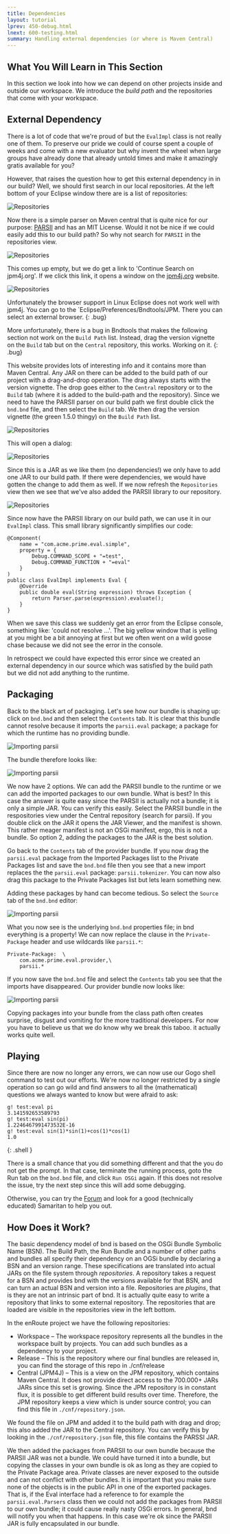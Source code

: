```yaml
---
title: Dependencies
layout: tutorial
lprev: 450-debug.html
lnext: 600-testing.html
summary: Handling external dependencies (or where is Maven Central)
---
```


## What You Will Learn in This Section

In this section we look into how we can depend on other projects inside and outside our workspace. We introduce the _build path_ and the repositories that come with your workspace.

## External Dependency
There is a lot of code that we're proud of but the `EvalImpl` class is not really one of them. To preserve our pride we could of course spent a couple of weeks and come with a new evaluator but why invent the wheel when large groups have already done that already untold times and make it amazingly gratis available for you?

However, that raises the question how to get this external dependency in in our build? Well, we should first search in our local repositories. At the left bottom of your Eclipse window there are is a list of repositories:

![Repositories](/img/tutorial_base/dependencies-repo-0.png)

Now there is a simple parser on Maven central that is quite nice for our purpose: [PARSII][1] and has an MIT License. Would it not be nice if we could easily add this to our build path? So why not search for `PARSII` in the repositories view.

![Repositories](/img/tutorial_base/dependencies-repo-1.png)

This comes up empty, but we do get a link to 'Continue Search on jpm4j.org'. If we click this link, it opens a window on the [jpm4j.org](jpm4j.org) website.

![Repositories](/img/tutorial_base/dependencies-repo-2.png)

Unfortunately the browser support in Linux Eclipse does not work well with jpm4j. You can go to the `Eclipse/Preferences/Bndtools/JPM. There you can select an external browser.
{: .bug}

More unfortunately, there is a bug in Bndtools that makes the following section not work on the `Build Path` list. Instead, drag the version vignette on the `Build` tab but on the `Central` repository, this works. Working on it. 
{: .bug}

This website provides lots of interesting info and it contains more than Maven Central. Any JAR on there can be added to the build path of our project with a drag-and-drop operation. The drag always starts with the version vignette. The drop goes either to the `Central` repository or to the `Build` tab (where it is added to the build-path and the repository). Since we need to have the PARSII parser on our build path we first double click the `bnd.bnd` file, and then select the `Build` tab. We then drag the version vignette (the green 1.5.0 thingy) on the `Build Path` list. 

![Repositories](/img/tutorial_base/dependencies-repo-3.png)


This will open a dialog: 

![Repositories](/img/tutorial_base/dependencies-repo-4.png)

Since this is a JAR as we like them (no dependencies!) we only have to add one JAR to our build path. If there were dependencies, we would have gotten the change to add them as well. If we now refresh the `Repositories` view then we see that we've also added the PARSII library to our repository.

![Repositories](/img/tutorial_base/dependencies-repo-5.png)

Since now have the PARSII library on our build path, we can use it in our `EvalImpl` class. This small library significantly simplifies our code:

	@Component(
		name = "com.acme.prime.eval.simple", 
		property = {
			Debug.COMMAND_SCOPE + "=test", 
			Debug.COMMAND_FUNCTION + "=eval" 
		}
	)
	public class EvalImpl implements Eval {
		@Override
		public double eval(String expression) throws Exception {
			return Parser.parse(expression).evaluate();
		}	
	}

When we save this class we suddenly get an error from the Eclipse console, something like: 'could not resolve ...'. The big yellow window that is yelling at you might be a bit annoying at first but we often went on a wild goose chase because we did not see the error in the console. 

In retrospect we could have expected this error since we created an external dependency in our source which was satisfied by the build path but we did not add anything to the runtime.

## Packaging

Back to the black art of packaging. Let's see how our bundle is shaping up: click on `bnd.bnd` and then select the `Contents` tab. It is clear that this bundle cannot resolve because it imports the `parsii.eval` package; a package for which the runtime has no providing bundle.

![Importing parsii](/img/tutorial_base/dependencies-pack-0.png)

The bundle therefore looks like:

![Importing parsii](/img/tutorial_base/dependencies-pack-1.png)

We now have 2 options. We can add the PARSII bundle to the runtime or we can add the imported packages to our own bundle. What is best? In this case the answer is quite easy since the PARSII is actually not a bundle; it is only a simple JAR. You can verify this easily. Select the PARSII bundle in the respositories view under the Central repository (search for parsii). If you double click on the JAR it opens the JAR Viewer, and the manifest is shown. This rather meager manifest is not an OSGi manifest, ergo, this is not a bundle. So option 2, adding the packages to the JAR is the best solution.

Go back to the `Contents` tab of the provider bundle. If you now drag the `parsii.eval` package from the Imported Packages list to the Private Packages list and save the `bnd.bnd` file then you see that a new import replaces the the `parsii.eval` package: `parsii.tokenizer`. You can now also drag this package to the Private Packages list but lets learn something new.

Adding these packages by hand can become tedious. So select the `Source` tab of the `bnd.bnd` editor:

![Importing parsii](/img/tutorial_base/dependencies-pack-2.png)

What you now see is the underlying `bnd.bnd` properties file; in bnd everything is a property! We can now replace the clause in the `Private-Package` header and use wildcards like `parsii.*`:

	Private-Package:  \
		com.acme.prime.eval.provider,\
		parsii.*

If you now save the `bnd.bnd` file and select the `Contents` tab you see that the imports have disappeared. Our provider bundle now looks like:

![Importing parsii](/img/tutorial_base/dependencies-pack-3.png)

Copying packages into your bundle from the class path often creates surprise, disgust and vomiting for the more traditional developers. For now you have to believe us that we do know why we break this taboo. it actually works quite well.

## Playing

Since there are now no longer any errors, we can now use our Gogo shell command to test out our efforts. We're now no longer restricted by a single operation so can go wild and find answers to all the (mathematical) questions we always wanted to know but were afraid to ask:

	g! test:eval pi
	3.141592653589793
	g! test:eval sin(pi)
	1.2246467991473532E-16
	g! test:eval sin(1)*sin(1)+cos(1)*cos(1)
	1.0
{: .shell }
	
There is a small chance that you did something different and that the you do not get the prompt. In that case, terminate the running process, goto the Run tab on the `bnd.bnd` file, and click `Run OSGi` again. If this does not resolve the issue, try the next step since this will add some debugging.

Otherwise, you can try the [Forum](/forum.html) and look for a good (technically educated) Samaritan to help you out.

## How Does it Work?

The basic dependency model of bnd is based on the OSGi Bundle Symbolic Name (BSN). The Build Path, the Run Bundle and a number of other paths and bundles all specify their dependency on an OGSi bundle by declaring a BSN and an version range. These specifications are translated into actual JARs on the file system through _repositories_. A repository takes a request for a BSN and provides bnd with the versions available for that BSN, and can turn an actual BSN and version into a file. Repositories are _plugins_, that is they are not an intrinsic part of bnd. It is actually quite easy to write a repository that links to some external repository. The repositories that are loaded are visible in the repositories view in the left bottom.

In the enRoute project we have the following repositories:

* Workspace – The workspace repository represents all the bundles in the workspace built by projects. You can add such bundles as a dependency to your project.
* Release – This is the repository where our final bundles are released in, you can find the storage of this repo in ./cnf/release
* Central (JPM4J) – This is a view on the JPM repository, which contains Maven Central. It does not provide direct access to the 700.000+ JARs JARs since this set is growing. Since the JPM repository is in constant flux, it is possible to get different build results over time. Therefore, the JPM repository keeps a view which is under source control; you can find this file in `./cnf/repository.json`.

We found the file on JPM and added it to the build path with drag and drop; this also added the JAR to the Central repository. You can verify this by looking in the `./cnf/repository.json` file, this file contains the PARSSI JAR.

We then added the packages from PARSII to our own bundle because the PARSII JAR was not a bundle. We could have turned it into a bundle, but copying the classes in your own bundle is ok as long as they are copied to the Private Package area. Private classes are never exposed to the outside and can not conflict with other bundles. It is important that you make sure none of the objects is in the public API in one of the exported packages. That is, if the Eval interface had a reference to for example the `parsii.eval.Parsers` class then we could not add the packages from PARSII to our own bundle; it could cause really nasty OSGi errors. In general, bnd will notify you when that happens. In this case we're ok since the PARSII JAR is fully encapsulated in our bundle.

[1]: https://github.com/scireum/parsii
